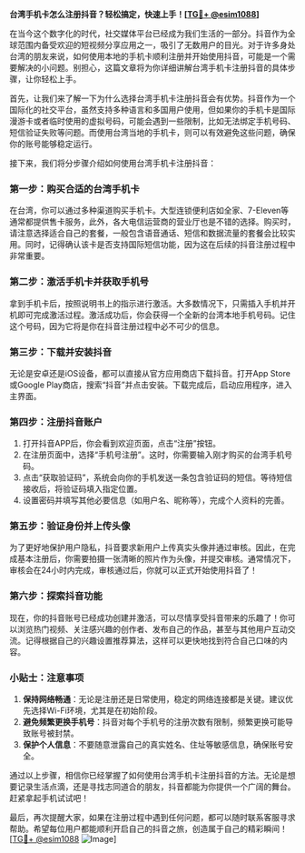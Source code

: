 **台湾手机卡怎么注册抖音？轻松搞定，快速上手！[[TG💪+ @esim1088](https://t.me/s/esim1088)]**

在当今这个数字化的时代，社交媒体平台已经成为我们生活的一部分。抖音作为全球范围内备受欢迎的短视频分享应用之一，吸引了无数用户的目光。对于许多身处台湾的朋友来说，如何使用本地的手机卡顺利注册并开始使用抖音，可能是一个需要解决的小问题。别担心，这篇文章将为你详细讲解台湾手机卡注册抖音的具体步骤，让你轻松上手。

首先，让我们来了解一下为什么选择台湾手机卡注册抖音会有优势。抖音作为一个国际化的社交平台，虽然支持多种语言和多国用户使用，但如果你的手机卡是国际漫游卡或者临时使用的虚拟号码，可能会遇到一些限制，比如无法绑定手机号码、短信验证失败等问题。而使用台湾当地的手机卡，则可以有效避免这些问题，确保你的账号能够稳定运行。

接下来，我们将分步骤介绍如何使用台湾手机卡注册抖音：

### **第一步：购买合适的台湾手机卡**
在台湾，你可以通过多种渠道购买手机卡。大型连锁便利店如全家、7-Eleven等通常都提供售卡服务，此外，各大电信运营商的营业厅也是不错的选择。购买时，请注意选择适合自己的套餐，一般包含语音通话、短信和数据流量的套餐会比较实用。同时，记得确认该卡是否支持国际短信功能，因为这在后续的抖音注册过程中非常重要。

### **第二步：激活手机卡并获取手机号**
拿到手机卡后，按照说明书上的指示进行激活。大多数情况下，只需插入手机并开机即可完成激活过程。激活成功后，你会获得一个全新的台湾本地手机号码。记住这个号码，因为它将是你在抖音注册过程中必不可少的信息。

### **第三步：下载并安装抖音**
无论是安卓还是iOS设备，都可以直接从官方应用商店下载抖音。打开App Store或Google Play商店，搜索“抖音”并点击安装。下载完成后，启动应用程序，进入主界面。

### **第四步：注册抖音账户**
1. 打开抖音APP后，你会看到欢迎页面，点击“注册”按钮。
2. 在注册页面中，选择“手机号注册”。这时，你需要输入刚才购买的台湾手机号码。
3. 点击“获取验证码”，系统会向你的手机发送一条包含验证码的短信。等待短信接收后，将验证码填入指定位置。
4. 设置密码并填写其他必要信息（如用户名、昵称等），完成个人资料的完善。

### **第五步：验证身份并上传头像**
为了更好地保护用户隐私，抖音要求新用户上传真实头像并通过审核。因此，在完成基本注册后，你需要拍摄一张清晰的照片作为头像，并提交审核。通常情况下，审核会在24小时内完成，审核通过后，你就可以正式开始使用抖音了！

### **第六步：探索抖音功能**
现在，你的抖音账号已经成功创建并激活，可以尽情享受抖音带来的乐趣了！你可以浏览热门视频、关注感兴趣的创作者、发布自己的作品，甚至与其他用户互动交流。记得根据自己的兴趣设置推荐算法，这样可以更快地找到符合自己口味的内容。

### **小贴士：注意事项**
1. **保持网络畅通**：无论是注册还是日常使用，稳定的网络连接都是关键。建议优先选择Wi-Fi环境，尤其是在初始阶段。
2. **避免频繁更换手机号**：抖音对每个手机号的注册次数有限制，频繁更换可能导致账号被封禁。
3. **保护个人信息**：不要随意泄露自己的真实姓名、住址等敏感信息，确保账号安全。

通过以上步骤，相信你已经掌握了如何使用台湾手机卡注册抖音的方法。无论是想要记录生活点滴，还是寻找志同道合的朋友，抖音都能为你提供一个广阔的舞台。赶紧拿起手机试试吧！

最后，再次提醒大家，如果在注册过程中遇到任何问题，都可以随时联系客服寻求帮助。希望每位用户都能顺利开启自己的抖音之旅，创造属于自己的精彩瞬间！[[TG💪+ @esim1088](https://t.me/s/esim1088) ![Image](https://i.postimg.cc/4NQfJmqS/Snipaste-2025-05-13-00-14-12.png)]